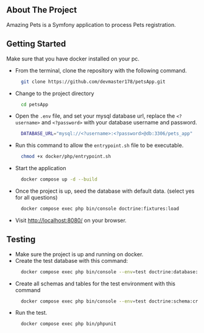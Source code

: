 ## About The Project
Amazing Pets is a Symfony application to process Pets registration.

## Getting Started

Make sure that you have docker installed on your pc.
- From the terminal, clone the repository with the following command.
  ```sh
    git clone https://github.com/devmaster178/petsApp.git
  ```
- Change to the project directory
  ```sh
    cd petsApp
  ```

- Open the `.env` file, and set your mysql database url, replace the `<?username>` and `<?password>` with your database username and password.   
  ```sh
    DATABASE_URL="mysql://<?username>:<?password>@db:3306/pets_app"
  ```
  
- Run this command to allow the `entrypoint.sh` file to be executable.
  ```sh
    chmod +x docker/php/entrypoint.sh
  ```
 
- Start the application 
  ```sh
    docker compose up -d --build
  ```
  
- Once the project is up, seed the database with default data. (select yes for all questions)
  ```sh
    docker compose exec php bin/console doctrine:fixtures:load
  ```
  
- Visit [http://localhost:8080/](http://localhost:8080/) on your browser.
  

## Testing
- Make sure the project is up and running on docker.
- Create the test database with this command:
  ```sh
    docker compose exec php bin/console --env=test doctrine:database:create
  ```
- Create all schemas and tables for the test environment with this command
  ```sh
    docker compose exec php bin/console --env=test doctrine:schema:create 
    ```
- Run the test.
  ```sh
    docker compose exec php bin/phpunit
  ```


